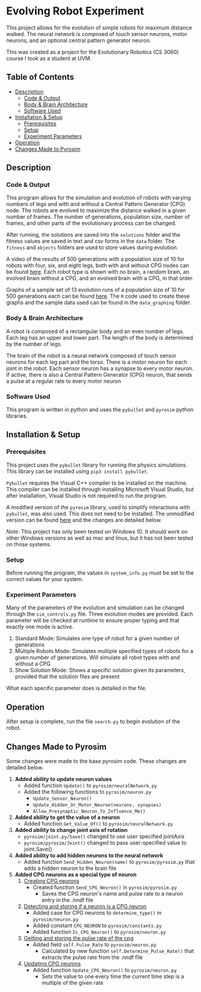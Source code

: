 # Evolving Robot Experiment
This project allows for the evolution of simple robots for maximum distance walked. 
The neural network is composed of touch sensor neurons, motor neurons, and an optional central pattern generator neuron.

This was created as a project for the Evolutionary Robotics (CS 3060) course I took as a student at UVM.

## Table of Contents
* [Description](#description)
  * [Code & Output](#code--output)
  * [Body & Brain Architecture](#body--brain-architecture)
  * [Software Used](#software-used)
* [Installation & Setup](#installation--setup)
  * [Prerequisites](#prerequisites)
  * [Setup](#setup)
  * [Experiment Parameters](#experiment-parameters)
* [Operation](#operation)
* [Changes Made to Pyrosim](#changes-made-to-pyrosim)

## Description
### Code & Output
This program allows for the simulation and evolution of robots with varying numbers of legs and with and without a
    Central Pattern Generator (CPG) node. 
The robots are evolved to maximize the distance walked in a given number of frames.
The number of generations, population size, number of frames, and other parts of the evolutionary process can be changed.

After running, the solutions are saved into the `solutions` folder and the fitness values are saved in text and
    csv forms in the `data` folder. The `fitness` and `objects` folders are used to store values during evolution. 

A video of the results of 500 generations with a population size of 10 for robots with four, six, and eight legs, 
    both with and without CPG nodes can be found [here](https://youtu.be/lEm_uFRQmVk).
Each robot type is shown with no brain, a random brain, an evolved brain without a CPG, and an evolved brain with a CPG, 
    in that order.

Graphs of a sample set of 13 evolution runs of a population size of 10 for 500 generations each can be found 
    [here](https://files.catbox.moe/ii2n2w.pdf).
The `R` code used to create these graphs and the sample data used can be found in the `data_graphing` folder.

### Body & Brain Architecture
A robot is composed of a rectangular body and an even number of legs.
Each leg has an upper and lower part.
The length of the body is determined by the number of legs.

The brain of the robot is a neural network composed of touch sensor neurons for each leg part and the torso.
There is a motor neuron for each joint in the robot. 
Each sensor neuron has a synapse to every motor neuron.
If active, there is also a Central Pattern Generator (CPG) neuron, that sends a pulse at a regular rate to every motor neuron

### Software Used
This program is written in python and uses the `pybullet` and `pyrosim` python libraries.

## Installation & Setup
### Prerequisites
This project uses the `pybullet` library for running the physics simulations.
This library can be installed using `pip3 install pybullet`.

`Pybullet` requires the Visual C++ compiler to be installed on the machine. 
This compiler can be installed through installing Microsoft Visual Studio, but after installation, 
    Visual Studio is not required to run the program.

A modified version of the `pyrosim` library, used to simplify interactions with `pybullet`, was also used.
This does not need to be installed. 
The unmodified version can be found [here](https://github.com/jbongard/pyrosim) and the changes are detailed below.

<i>Note:</i> This project has only been tested on Windows 10. 
It should work on other Windows versions as well as mac and linux, but it has not been tested on those systems.

### Setup
Before running the program, the values in `system_info.py` must be set to the correct values for your system.

### Experiment Parameters
Many of the parameters of the evolution and simulation can be changed through the `sim_controls.py` file. 
Three evolution modes are provided.
Each parameter will be checked at runtime to ensure proper typing and that exactly one mode is active.

1. Standard Mode: Simulates one type of robot for a given number of generations
2. Multiple Robots Mode: Simulates multiple specified types of robots for a given number of generations.
      Will simulate all robot types with and without a CPG
3. Show Solution Mode: Shows a specific solution given its parameters, provided that the solution files are present

What each specific parameter does is detailed in the file.

## Operation
After setup is complete, run the file `search.py` to begin evolution of the robot.

## Changes Made to Pyrosim
Some changes were made to the base pyrosim code. These changes are detailed below.

1. <b>Added ability to update neuron values</b>
   - Added function `Update()` to `pyrosim/neuralNetwork.py`
   - Added the following functions to `pyrosim/neuron.py`
     - `Update_Sensor_Neuron()`
     - `Update_Hidden_Or_Motor_Neuron(neurons, synapses)`
     - `Allow_Presynaptic_Neuron_To_Influence_Me()`
2. <b>Added ability to get the value of a neuron</b>
   - Added function `Get_Value_Of()` to `pyrosim/neuralNetwork.py`
3. <b>Added ability to change joint axis of rotation</b>
   - `pyrosim/joint.py/Save()` changed to use user specified jointAxis
   - `pyrosim/pyrosim/Joint()` changed to pass user-specified value to joint.Save()
4. <b>Added ability to add hidden neurons to the neural network</b>
   - Added function `Send_Hidden_Neuron(name)` to `pyrosim/pyrosim.py` that adds a hidden neuron to the brain file
5. <b>Added CPG neurons as a special type of neuron</b>
   1. <u>Creating CPG neurons</u>
      - Created function `Send_CPG_Neuron()` in `pyrosim/pyrosim.py`
        - Saves the CPG neuron's name and pulse rate to a neuron entry in the .nndf file
   2. <u>Detecting and storing if a neuron is a CPG neuron</u>
      - Added case for CPG neurons to `determine_type()` in `pyrosim/neuron.py`
      - Added constant `CPG_NEURON` to `pyrosim/constants.py`
      - Added function `Is_CPG_Neuron()` to `pyrosim/neuron.py`
   3. <u>Getting and storing the pulse rate of the cpg</u>
      - Added field `self.Pulse_Rate` to `pyrosim/neuron.py`
        - Calculated by new function `self.Determine_Pulse_Rate()` that extracts the pulse rate from the .nndf file
   4. <u>Updating CPG neurons</u>
      - Added function `Update_CPG_Neuron()` to `pyrosim/neuron.py`
        - Sets the value to one every time the current time step is a multiple of the given rate
      